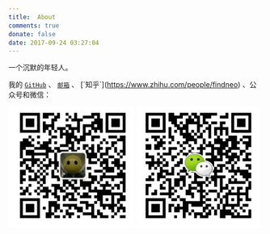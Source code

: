 ```yaml
---
title:  About
comments: true
donate: false
date: 2017-09-24 03:27:04
---
```


一个沉默的年轻人。

我的 [`GitHub`](https://github.com/findneo) 、 [`邮箱`](javascript:Function`$${'alert'+[[][[[][[]]+[]][+[]][!+[]+!+[]+!+[]+!+[]]+[[][[]]+[]][+[]][!+[]+!+[]+!+[]+!+[]+!+[]]+[[][[]]+[]][+[]][!+[]+!+[]+!+[]+!+[]+!+[]+!+[]]+[[][[]]+[]][+[]][!+[]+!+[]]]+[]][+[]][+!+[]+!+[]+!+[]+!+[]+!+[]+!+[]+!+[]+!+[]+!+[]+!+[]+!+[]+!+[]+!+[]]+'atob'+[[][[[][[]]+[]][+[]][!+[]+!+[]+!+[]+!+[]]+[[][[]]+[]][+[]][!+[]+!+[]+!+[]+!+[]+!+[]]+[[][[]]+[]][+[]][!+[]+!+[]+!+[]+!+[]+!+[]+!+[]]+[[][[]]+[]][+[]][!+[]+!+[]]]+[]][+[]][+!+[]+!+[]+!+[]+!+[]+!+[]+!+[]+!+[]+!+[]+!+[]+!+[]+!+[]+!+[]+!+[]]+'"ZGZpbmRuZW9AZ21haWwuY29t"'+[[][[[][[]]+[]][+[]][!+[]+!+[]+!+[]+!+[]]+[[][[]]+[]][+[]][!+[]+!+[]+!+[]+!+[]+!+[]]+[[][[]]+[]][+[]][!+[]+!+[]+!+[]+!+[]+!+[]+!+[]]+[[][[]]+[]][+[]][!+[]+!+[]]]+[]][+[]][+!+[]+!+[]+!+[]+!+[]+!+[]+!+[]+!+[]+!+[]+!+[]+!+[]+!+[]+!+[]+!+[]+!+[]]+[[][[[][[]]+[]][+[]][!+[]+!+[]+!+[]+!+[]]+[[][[]]+[]][+[]][!+[]+!+[]+!+[]+!+[]+!+[]]+[[][[]]+[]][+[]][!+[]+!+[]+!+[]+!+[]+!+[]+!+[]]+[[][[]]+[]][+[]][!+[]+!+[]]]+[]][+[]][+!+[]+!+[]+!+[]+!+[]+!+[]+!+[]+!+[]+!+[]+!+[]+!+[]+!+[]+!+[]+!+[]+!+[]]}$```) 、 [`知乎`](https://www.zhihu.com/people/findneo) 、公众号和微信：

![1553616455215](index/1553616455215.png)








